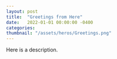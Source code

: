 ```yaml
---
layout: post
title:  "Greetings from Here"
date:   2022-01-01 00:00:00 -0400
categories: 
thumbnail: "/assets/heros/Greetings.png"
---
```

Here is a description.